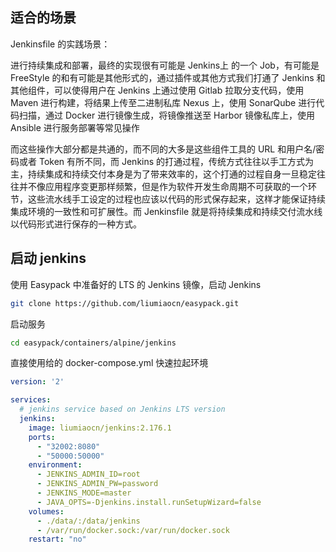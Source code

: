 
## 适合的场景

Jenkinsfile 的实践场景：

进行持续集成和部署，最终的实现很有可能是 Jenkins上 的一个 Job，有可能是 FreeStyle 的和有可能是其他形式的，通过插件或其他方式我们打通了 Jenkins 和其他组件，可以使得用户在 Jenkins 上通过使用 Gitlab 拉取分支代码，使用 Maven 进行构建，将结果上传至二进制私库 Nexus 上，使用 SonarQube 进行代码扫描，通过 Docker 进行镜像生成，将镜像推送至 Harbor 镜像私库上，使用 Ansible 进行服务部署等常见操作

而这些操作大部分都是共通的，而不同的大多是这些组件工具的 URL 和用户名/密码或者 Token 有所不同，而 Jenkins 的打通过程，传统方式往往以手工方式为主，持续集成和持续交付本身是为了带来效率的，这个打通的过程自身一旦稳定往往并不像应用程序变更那样频繁，但是作为软件开发生命周期不可获取的一个环节，这些流水线手工设定的过程也应该以代码的形式保存起来，这样才能保证持续集成环境的一致性和可扩展性。而 Jenkinsfile 就是将持续集成和持续交付流水线以代码形式进行保存的一种方式。

## 启动 jenkins

使用 Easypack 中准备好的 LTS 的 Jenkins 镜像，启动 Jenkins

```bash
git clone https://github.com/liumiaocn/easypack.git
```

启动服务

```bash
cd easypack/containers/alpine/jenkins
```

直接使用给的 docker-compose.yml 快速拉起环境

```yaml
version: '2'

services:
  # jenkins service based on Jenkins LTS version
  jenkins:
    image: liumiaocn/jenkins:2.176.1
    ports:
      - "32002:8080"
      - "50000:50000"
    environment:
      - JENKINS_ADMIN_ID=root
      - JENKINS_ADMIN_PW=password
      - JENKINS_MODE=master
      - JAVA_OPTS=-Djenkins.install.runSetupWizard=false
    volumes:
      - ./data/:/data/jenkins
      - /var/run/docker.sock:/var/run/docker.sock
    restart: "no"

```
